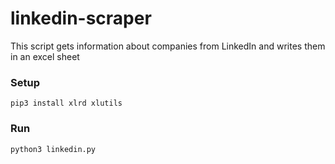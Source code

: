 # linkedin-scraper

This script gets information about companies from LinkedIn and writes them in an excel sheet

### Setup
`pip3 install xlrd xlutils`

### Run
`python3 linkedin.py`
